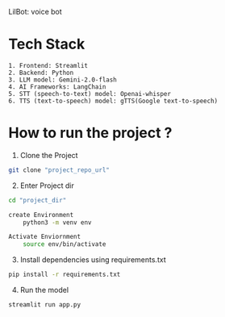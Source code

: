 LilBot: voice bot

# Tech Stack

    1. Frontend: Streamlit
    2. Backend: Python 
    3. LLM model: Gemini-2.0-flash
    4. AI Frameworks: LangChain
    5. STT (speech-to-text) model: Openai-whisper
    6. TTS (text-to-speech) model: gTTS(Google text-to-speech)

# How to run the project ?

1. Clone the Project

```bash
git clone "project_repo_url"
```

2. Enter Project dir

```bash
cd "project_dir"

create Environment
    python3 -m venv env

Activate Enviornment
    source env/bin/activate
```

3. Install dependencies using requirements.txt

```bash
pip install -r requirements.txt
```

4. Run the model

```bash
streamlit run app.py
```
